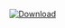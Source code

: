 [ ![Download](https://api.bintray.com/packages/vuo/conan/qt%3Avuo/images/download.svg) ](https://bintray.com/vuo/conan/qt%3Avuo/_latestVersion)
